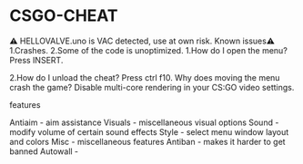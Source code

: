 # CSGO-CHEAT
⚠️ HELLOVALVE.uno is VAC detected, use at own risk.
Known issues⚠️
1.Crashes.
2.Some of the code is unoptimized.
1.How do I open the menu?
Press INSERT.

2.How do I unload the cheat?
Press ctrl f10.
Why does moving the menu crash the game?
Disable multi-core rendering in your CS:GO video settings.

features

Antiaim - aim assistance
Visuals - miscellaneous visual options
Sound - modify volume of certain sound effects
Style - select menu window layout and colors
Misc - miscellaneous features
Antiban - makes it harder to get banned 
Autowall - 
